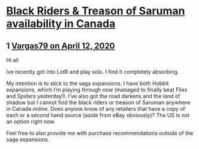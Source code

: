 # [Black Riders &amp; Treason of Saruman availability in Canada](https://community.fantasyflightgames.com/topic/307640-black-riders-treason-of-saruman-availability-in-canada/)

## 1 [Vargas79 on April 12, 2020](https://community.fantasyflightgames.com/topic/307640-black-riders-treason-of-saruman-availability-in-canada/?do=findComment&comment=3926768)

Hi all

Ive recently got into LotR and play solo. I find it completely absorbing.

My intention is to stick to the saga expansions. I have both Hobbit expansions, which I’m playing through now (managed to finally beat Flies and Spiders yesterday!). I’ve also got the road darkens and the land of shadow but I cannot find the black riders or treason of Saruman anywhere in Canada online. Does anyone know of any retailers that have a copy of each or a second hand source (aside from eBay obviously)? The US is not an option right now. 

Feel free to also provide me with purchase recommendations outside of the saga expansions. 
 

 

